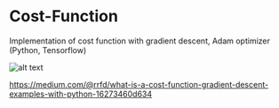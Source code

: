 # Cost-Function
Implementation of cost function with gradient descent, Adam optimizer (Python, Tensorflow)

![alt text](https://cdn-images-1.medium.com/max/800/1*0MUSQabL9Jae_hP2y5C4yg.png)

https://medium.com/@rrfd/what-is-a-cost-function-gradient-descent-examples-with-python-16273460d634
